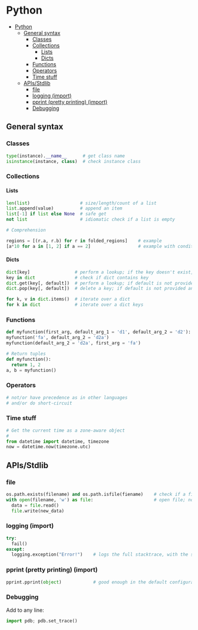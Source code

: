 # Python

- [Python](#python)
  - [General syntax](#general-syntax)
    - [Classes](#classes)
    - [Collections](#collections)
      - [Lists](#lists)
      - [Dicts](#dicts)
    - [Functions](#functions)
    - [Operators](#operators)
    - [Time stuff](#time-stuff)
  - [APIs/Stdlib](#apisstdlib)
    - [file](#file)
    - [logging (import)](#logging-import)
    - [pprint (pretty printing) (import)](#pprint-pretty-printing-import)
    - [Debugging](#debugging)

## General syntax

### Classes

```python
type(instance).__name__      # get class name
isinstance(instance, class)  # check instance class
```

### Collections

#### Lists

```python
len(list)                   # size/length/count of a list
list.append(value)          # append an item
list[-1] if list else None  # safe get
not list                    # idiomatic check if a list is empty

# Comprehension

regions = [(r.a, r.b) for r in folded_regions]    # example
[a*10 for a in [1, 2] if a == 2]                  # example with conditional; elements not passing the test won't be included
```

#### Dicts

```python
dict[key]                 # perform a lookup; if the key doesn't exist, an error is raised
key in dict               # check if dict contains key
dict.get(key[, default])  # perform a lookup; if default is not provided and the key doesn't exist, an error is raised
dict.pop(key[, default])  # delete a key; if default is not provided and the key doesn't exist, an error is raised

for k, v in dict.items()  # iterate over a dict
for k in dict             # iterate over a dict keys
```

### Functions

```python
def myfunction(first_arg, default_arg_1 = 'd1', default_arg_2 = 'd2'):  # definition
myfunction('fa', default_arg_2 = 'd2a')                                 # invocation
myfunction(default_arg_2 = 'd2a', first_arg = 'fa')                     # also valid invocation

# Return tuples
def myfunction():
  return 1, 2
a, b = myfunction()
```

### Operators

```python
# not/or have precedence as in other languages
# and/or do short-circuit
```

### Time stuff

```python
# Get the current time as a zone-aware object
#
from datetime import datetime, timezone
now = datetime.now(timezone.utc)
```

## APIs/Stdlib

### file

```python
os.path.exists(filename) and os.path.isfile(fiename)    # check if a file exists
with open(filename, 'w') as file:                       # open file; no mode will open for read
  data = file.read()
  file.write(new_data)
```

### logging (import)

```python
try:
  fail()
except:
  logging.exception("Error!")    # logs the full stacktrace, with the specified header
```

### pprint (pretty printing) (import)

```python
pprint.pprint(object)            # good enough in the default configuration
```

### Debugging

Add to any line:

```python
import pdb; pdb.set_trace()
```
